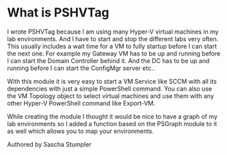 # What is PSHVTag

I wrote PSHVTag because I am using many Hyper-V virtual machines in my lab environments. And I have to start and stop the different labs very often. This usually includes a wait time for a VM to fully startup before I can start the next one. For example my Gateway VM has to be up and running before I can start the Domain Controller behind it. And the DC has to be up and running before I can start the ConfigMgr server etc..

With this module it is very easy to start a VM Service like SCCM with all its dependencies with just a simple PowerShell command.
You can also use the VM Topology object to select virtual machines and use them with any other Hyper-V PowerShell command like Export-VM.

While creating the module I thought it would be nice to have a graph of my lab environments so I added a function based on the PSGraph module to it as well which allows you to map your environments.

Authored by Sascha Stumpler
